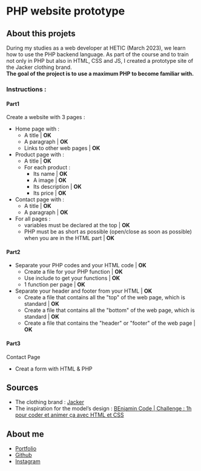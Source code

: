 # PHP website prototype

## About this projets
During my studies as a web developer at HETIC (March 2023), we learn how to use the PHP backend language.
As part of the course and to train not only in PHP but also in HTML, CSS and JS, I created a prototype site of the Jacker clothing brand.  
**The goal of the project is to use a maximum PHP to become familiar with.**

### Instructions :

#### Part1
Create a website with 3 pages :
- Home page with :
    - A title | **OK**
    - A paragraph | **OK**
    - Links to other web pages | **OK**
- Product page with :
    - A title | **OK**
    - For each product :
        - Its name | **OK**
        - A image | **OK**
        - Its description | **OK**
        - Its price | **OK**
- Contact page with :
    - A title | **OK**
    - A paragraph | **OK**
- For all pages :
    - variables must be declared at the top | **OK**
    - PHP must be as short as possible (open/close as soon as possible) when you are in the HTML part | **OK**

#### Part2
- Separate your PHP codes and your HTML code | **OK**
    - Create a file for your PHP function | **OK**
    - Use include to get your functions | **OK**
    - 1 function per page | **OK**
- Separate your header and footer from your HTML | **OK**
    - Create a file that contains all the "top" of the web page, which is standard | **OK**
    - Create a file that contains all the "bottom" of the web page, which is standard  | **OK**
    - Create a file that contains the "header" or "footer" of the web page | **OK**

#### Part3
Contact Page
- Creat a form with HTML & PHP

## Sources
- The clothing brand : [Jacker]()
- The inspiration for the model’s design : [BEnjamin Code | Challenge : 1h pour coder et animer ça avec HTML et CSS](https://www.youtube.com/watch?v=F7-ERpRj3z8)

## About me
- [Portfolio](http://www.benjaminschinkel.com)
- [Github](https://github.com/LeBenjos)
- [Instagram](https://www.instagram.com/benjaminschinkel01/)

